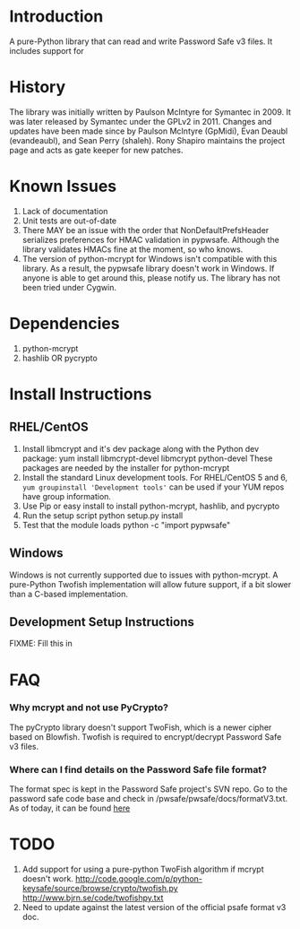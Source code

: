 Introduction
============
A pure-Python library that can read and write Password Safe v3 
files. It includes support for 

History
=======
The library was initially written by Paulson McIntyre for
Symantec in 2009. It was later released by Symantec under the 
GPLv2 in 2011. Changes and updates have been made since by Paulson
McIntyre (GpMidi), Evan Deaubl (evandeaubl), and Sean Perry (shaleh).
Rony Shapiro maintains the project page and acts as gate keeper
for new patches.   

Known Issues
============ 
 1. Lack of documentation
 2. Unit tests are out-of-date
 3. There MAY be an issue with the order that NonDefaultPrefsHeader serializes preferences for HMAC validation in pypwsafe. Although the library validates HMACs fine at the moment, so who knows. 
 4. The version of python-mcrypt for Windows isn't compatible with this library. As a result, the pypwsafe library doesn't work in Windows. If anyone is able to get around this, please notify us. The library has not been tried under Cygwin.    
	 
Dependencies
============
 1. python-mcrypt
 2. hashlib OR pycrypto

Install Instructions
====================

RHEL/CentOS
-----------
 1. Install libmcrypt and it's dev package along with the Python dev package: 
	yum install libmcrypt-devel libmcrypt python-devel
	These packages are needed by the installer for python-mcrypt
 2. Install the standard Linux development tools. For RHEL/CentOS 5 and 6, `yum groupinstall 'Development tools'` can be used if your YUM repos have group information. 
 3. Use Pip or easy install to install python-mcrypt, hashlib, and pycrypto
 4. Run the setup script
	python setup.py install
 5. Test that the module loads
	python -c "import pypwsafe"

Windows
-------
Windows is not currently supported due to issues with python-mcrypt. A
pure-Python Twofish implementation will allow future support, if a bit
slower than a C-based implementation. 
	
Development Setup Instructions
------------------------------
FIXME: Fill this in

FAQ
===
### Why mcrypt and not use PyCrypto?
The pyCrypto library doesn't support TwoFish, which is a newer cipher based on Blowfish. Twofish is required to encrypt/decrypt Password Safe v3 files.  

### Where can I find details on the Password Safe file format?
The format spec is kept in the Password Safe project's SVN repo. Go 
to the password safe code base and check in /pwsafe/pwsafe/docs/formatV3.txt.
As of today, it can be found [here](http://sourceforge.net/p/passwordsafe/code/5210/tree/trunk/pwsafe/pwsafe/docs/) 
	
TODO
====
 1. Add support for using a pure-python TwoFish algorithm if mcrypt doesn't work.
    http://code.google.com/p/python-keysafe/source/browse/crypto/twofish.py
    http://www.bjrn.se/code/twofishpy.txt 
 2. Need to update against the latest version of the official psafe format v3 doc.
